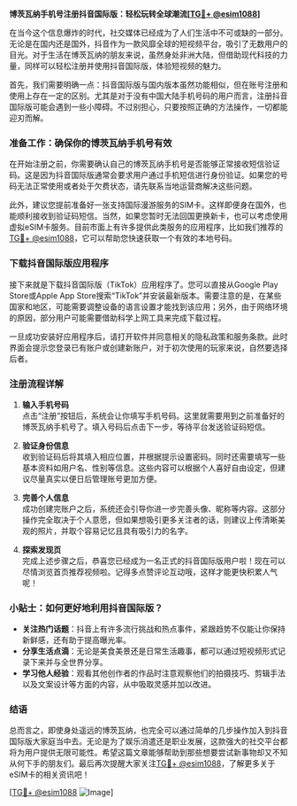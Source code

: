 **博茨瓦纳手机号注册抖音国际版：轻松玩转全球潮流[[TG💪+ @esim1088](https://t.me/s/esim1088)]**

在当今这个信息爆炸的时代，社交媒体已经成为了人们生活中不可或缺的一部分。无论是在国内还是国外，抖音作为一款风靡全球的短视频平台，吸引了无数用户的目光。对于生活在博茨瓦纳的朋友来说，虽然身处非洲大陆，但借助现代科技的力量，同样可以轻松注册并使用抖音国际版，体验短视频的魅力。

首先，我们需要明确一点：抖音国际版与国内版本虽然功能相似，但在账号注册和使用上存在一定的区别。尤其是对于没有中国大陆手机号码的用户而言，注册抖音国际版可能会遇到一些小障碍。不过别担心，只要按照正确的方法操作，一切都能迎刃而解。

### 准备工作：确保你的博茨瓦纳手机号有效

在开始注册之前，你需要确认自己的博茨瓦纳手机号是否能够正常接收短信验证码。这是因为抖音国际版通常会要求用户通过手机短信进行身份验证。如果您的号码无法正常使用或者处于欠费状态，请先联系当地运营商解决这些问题。

此外，建议您提前准备好一张支持国际漫游服务的SIM卡。这样即便身在国外，也能顺利接收到验证码短信。当然，如果您暂时无法回国更换新卡，也可以考虑使用虚拟eSIM卡服务。目前市面上有许多提供此类服务的应用程序，比如我们推荐的[TG💪+ @esim1088](https://t.me/s/esim1088)，它可以帮助您快速获取一个有效的本地号码。

### 下载抖音国际版应用程序

接下来就是下载抖音国际版（TikTok）应用程序了。您可以直接从Google Play Store或Apple App Store搜索“TikTok”并安装最新版本。需要注意的是，在某些国家和地区，可能需要调整设备的语言设置才能找到该应用；另外，由于网络环境的原因，部分用户可能需要借助科学上网工具来完成下载过程。

一旦成功安装好应用程序后，请打开软件并同意相关的隐私政策和服务条款。此时界面会提示您登录已有账户或创建新账户，对于初次使用的玩家来说，自然要选择后者。

### 注册流程详解

1. **输入手机号码**  
   点击“注册”按钮后，系统会让你填写手机号码。这里就需要用到之前准备好的博茨瓦纳手机号了。填入号码后点击下一步，等待平台发送验证码短信。

2. **验证身份信息**  
   收到验证码后将其填入相应位置，并根据提示设置密码。同时还需要填写一些基本资料如用户名、性别等信息。这些内容可以根据个人喜好自由设定，但建议尽量真实以便日后管理账号更加方便。

3. **完善个人信息**  
   成功创建完账户之后，系统还会引导你进一步完善头像、昵称等内容。这部分操作完全取决于个人意愿，但如果想吸引更多关注者的话，则建议上传清晰美观的照片，并取个容易记忆且具有吸引力的名字。

4. **探索发现页**  
   完成上述步骤之后，恭喜您已经成为一名正式的抖音国际版用户啦！现在可以尽情浏览首页推荐视频啦。记得多点赞评论互动哦，这样才能更快积累人气呢！

### 小贴士：如何更好地利用抖音国际版？

- **关注热门话题**：抖音上有许多流行挑战和热点事件，紧跟趋势不仅能让你保持新鲜感，还有助于提高曝光率。
- **分享生活点滴**：无论是美食美景还是日常生活趣事，都可以通过短视频形式记录下来并与全世界分享。
- **学习他人经验**：观看其他创作者的作品时注意观察他们的拍摄技巧、剪辑手法以及文案设计等方面的内容，从中吸取灵感并加以改进。

### 结语

总而言之，即使身处遥远的博茨瓦纳，也完全可以通过简单的几步操作加入到抖音国际版大家庭当中去。无论是为了娱乐消遣还是职业发展，这款强大的社交平台都将为用户提供无限可能性。希望这篇文章能够帮助到那些想要尝试新事物却又不知从何下手的朋友们。最后再次提醒大家关注[TG💪+ @esim1088](https://t.me/s/esim1088)，了解更多关于eSIM卡的相关资讯吧！

[[TG💪+ @esim1088](https://t.me/s/esim1088) ![Image](https://i.postimg.cc/4NQfJmqS/Snipaste-2025-05-13-00-14-12.png)]